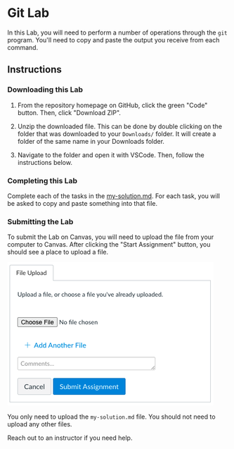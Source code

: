 # Git Lab

In this Lab, you will need to perform a number of operations through the `git` program. You'll need to copy and paste the output you receive from each command.

## Instructions

### Downloading this Lab

1. From the repository homepage on GitHub, click the green "Code" button. Then, click "Download ZIP".

1. Unzip the downloaded file. This can be done by double clicking on the folder that was downloaded to your `Downloads/` folder. It will create a folder of the same name in your Downloads folder.

1. Navigate to the folder and open it with VSCode. Then, follow the instructions below.

### Completing this Lab

Complete each of the tasks in the [my-solution.md](./my-solution.md). For each task, you will be asked to copy and paste something into that file.

### Submitting the Lab

To submit the Lab on Canvas, you will need to upload the file from your computer to Canvas. After clicking the "Start Assignment" button, you should see a place to upload a file.

![Canvas view of uploading a file](./submit.png)

You only need to upload the `my-solution.md` file. You should not need to upload any other files.

Reach out to an instructor if you need help.
